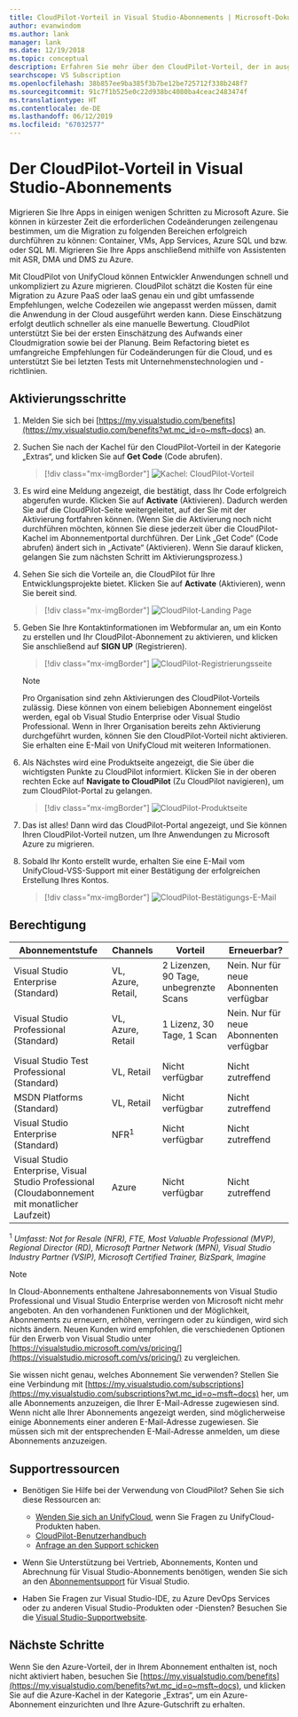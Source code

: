 ```yaml
---
title: CloudPilot-Vorteil in Visual Studio-Abonnements | Microsoft-Dokumentation
author: evanwindom
ms.author: lank
manager: lank
ms.date: 12/19/2018
ms.topic: conceptual
description: Erfahren Sie mehr über den CloudPilot-Vorteil, der in ausgewählten Visual Studio-Abonnements enthalten ist.
searchscope: VS Subscription
ms.openlocfilehash: 38b857ee9ba385f3b7be12be725712f338b248f7
ms.sourcegitcommit: 91c7f1b525e0c22d938bc4080ba4ceac2483474f
ms.translationtype: HT
ms.contentlocale: de-DE
ms.lasthandoff: 06/12/2019
ms.locfileid: "67032577"
---
```

# <a name="the-cloudpilot-benefit-in-visual-studio-subscriptions"></a>Der CloudPilot-Vorteil in Visual Studio-Abonnements

Migrieren Sie Ihre Apps in einigen wenigen Schritten zu Microsoft Azure. Sie können in kürzester Zeit die erforderlichen Codeänderungen zeilengenau bestimmen, um die Migration zu folgenden Bereichen erfolgreich durchführen zu können: Container, VMs, App Services, Azure SQL und bzw. oder SQL MI. Migrieren Sie Ihre Apps anschließend mithilfe von Assistenten mit ASR, DMA und DMS zu Azure.

Mit CloudPilot von UnifyCloud können Entwickler Anwendungen schnell und unkompliziert zu Azure migrieren.  CloudPilot schätzt die Kosten für eine Migration zu Azure PaaS oder IaaS genau ein und gibt umfassende Empfehlungen, welche Codezeilen wie angepasst werden müssen, damit die Anwendung in der Cloud ausgeführt werden kann. Diese Einschätzung erfolgt deutlich schneller als eine manuelle Bewertung. CloudPilot unterstützt Sie bei der ersten Einschätzung des Aufwands einer Cloudmigration sowie bei der Planung. Beim Refactoring bietet es umfangreiche Empfehlungen für Codeänderungen für die Cloud, und es unterstützt Sie bei letzten Tests mit Unternehmenstechnologien und -richtlinien.

## <a name="activation-steps"></a>Aktivierungsschritte

1. Melden Sie sich bei [https://my.visualstudio.com/benefits](https://my.visualstudio.com/benefits?wt.mc_id=o~msft~docs) an.

2. Suchen Sie nach der Kachel für den CloudPilot-Vorteil in der Kategorie „Extras“, und klicken Sie auf **Get Code** (Code abrufen).

   > [!div class="mx-imgBorder"]
   > ![Kachel: CloudPilot-Vorteil](_img/vs-cloudpilot/vs-cloudpilot-tile-ent.png)

0. Es wird eine Meldung angezeigt, die bestätigt, dass Ihr Code erfolgreich abgerufen wurde.  Klicken Sie auf **Activate** (Aktivieren). Dadurch werden Sie auf die CloudPilot-Seite weitergeleitet, auf der Sie mit der Aktivierung fortfahren können.  (Wenn Sie die Aktivierung noch nicht durchführen möchten, können Sie diese jederzeit über die CloudPilot-Kachel im Abonnementportal durchführen.  Der Link „Get Code“ (Code abrufen) ändert sich in „Activate“ (Aktivieren). Wenn Sie darauf klicken, gelangen Sie zum nächsten Schritt im Aktivierungsprozess.)

0. Sehen Sie sich die Vorteile an, die CloudPilot für Ihre Entwicklungsprojekte bietet.  Klicken Sie auf **Activate** (Aktivieren), wenn Sie bereit sind.

   > [!div class="mx-imgBorder"]
   > ![CloudPilot-Landing Page](_img/vs-cloudpilot/vs-cloudpilot-landing.png)

0. Geben Sie Ihre Kontaktinformationen im Webformular an, um ein Konto zu erstellen und Ihr CloudPilot-Abonnement zu aktivieren, und klicken Sie anschließend auf **SIGN UP** (Registrieren).

   > [!div class="mx-imgBorder"]
   > ![CloudPilot-Registrierungsseite](_img/vs-cloudpilot/vs-cloudpilot-register.png)

   > [!NOTE]
   > Pro Organisation sind zehn Aktivierungen des CloudPilot-Vorteils zulässig. Diese können von einem beliebigen Abonnement eingelöst werden, egal ob Visual Studio Enterprise oder Visual Studio Professional.  Wenn in Ihrer Organisation bereits zehn Aktivierung durchgeführt wurden, können Sie den CloudPilot-Vorteil nicht aktivieren. Sie erhalten eine E-Mail von UnifyCloud mit weiteren Informationen.

0. Als Nächstes wird eine Produktseite angezeigt, die Sie über die wichtigsten Punkte zu CloudPilot informiert.  Klicken Sie in der oberen rechten Ecke auf **Navigate to CloudPilot** (Zu CloudPilot navigieren), um zum CloudPilot-Portal zu gelangen.

    > [!div class="mx-imgBorder"]
    > ![CloudPilot-Produktseite](_img/vs-cloudpilot/vs-cloudpilot-navigate.png)

0. Das ist alles!  Dann wird das CloudPilot-Portal angezeigt, und Sie können Ihren CloudPilot-Vorteil nutzen, um Ihre Anwendungen zu Microsoft Azure zu migrieren.

0. Sobald Ihr Konto erstellt wurde, erhalten Sie eine E-Mail vom UnifyCloud-VSS-Support mit einer Bestätigung der erfolgreichen Erstellung Ihres Kontos.

    > [!div class="mx-imgBorder"]
    > ![CloudPilot-Bestätigungs-E-Mail](_img/vs-cloudpilot/vs-cloudpilot-email.png)

## <a name="eligibility"></a>Berechtigung

| Abonnementstufe                                                 |     Channels                                            | Vorteil                                                          | Erneuerbar?    |
|--------------------------------------------------------------------|---------------------------------------------------------|------------------------------------------------------------------|---------------|
| Visual Studio Enterprise (Standard)   | VL, Azure, Retail, | 2 Lizenzen, 90 Tage, unbegrenzte Scans       |  Nein.  Nur für neue Abonnenten verfügbar          |
| Visual Studio Professional (Standard) | VL, Azure, Retail                                       | 1 Lizenz, 30 Tage, 1 Scan                                                            |  Nein.  Nur für neue Abonnenten verfügbar           |
| Visual Studio Test Professional (Standard)                         | VL, Retail                                              | Nicht verfügbar                                             |  Nicht zutreffend           |
| MSDN Platforms (Standard)                                          | VL, Retail                                              | Nicht verfügbar                                              |  Nicht zutreffend          |
| Visual Studio Enterprise (Standard)  | NFR<sup>1</sup> |Nicht verfügbar  | Nicht zutreffend |
| Visual Studio Enterprise, Visual Studio Professional (Cloudabonnement mit monatlicher Laufzeit) | Azure | Nicht verfügbar | Nicht zutreffend |

<sup>1</sup> *Umfasst:  Not for Resale (NFR), FTE, Most Valuable Professional (MVP), Regional Director (RD), Microsoft Partner Network (MPN), Visual Studio Industry Partner (VSIP), Microsoft Certified Trainer, BizSpark, Imagine*

> [!NOTE]
> In Cloud-Abonnements enthaltene Jahresabonnements von Visual Studio Professional und Visual Studio Enterprise werden von Microsoft nicht mehr angeboten. An den vorhandenen Funktionen und der Möglichkeit, Abonnements zu erneuern, erhöhen, verringern oder zu kündigen, wird sich nichts ändern. Neuen Kunden wird empfohlen, die verschiedenen Optionen für den Erwerb von Visual Studio unter [https://visualstudio.microsoft.com/vs/pricing/](https://visualstudio.microsoft.com/vs/pricing/) zu vergleichen.

Sie wissen nicht genau, welches Abonnement Sie verwenden?  Stellen Sie eine Verbindung mit [https://my.visualstudio.com/subscriptions](https://my.visualstudio.com/subscriptions?wt.mc_id=o~msft~docs) her, um alle Abonnements anzuzeigen, die Ihrer E-Mail-Adresse zugewiesen sind. Wenn nicht alle Ihrer Abonnements angezeigt werden, sind möglicherweise einige Abonnements einer anderen E-Mail-Adresse zugewiesen.  Sie müssen sich mit der entsprechenden E-Mail-Adresse anmelden, um diese Abonnements anzuzeigen.

## <a name="support-resources"></a>Supportressourcen
- Benötigen Sie Hilfe bei der Verwendung von CloudPilot?  Sehen Sie sich diese Ressourcen an:
    - [Wenden Sie sich an UnifyCloud](https://www.unifycloud.com/contacts/), wenn Sie Fragen zu UnifyCloud-Produkten haben.
    - [CloudPilot-Benutzerhandbuch](https://www.cloudatlasinc.com/cloudpilot/doc/CloudPilot-User-Manual.pdf )
    - [Anfrage an den Support schicken](https://support.datacamp.com/hc/requests/new)

- Wenn Sie Unterstützung bei Vertrieb, Abonnements, Konten und Abrechnung für Visual Studio-Abonnements benötigen, wenden Sie sich an den [Abonnementsupport](https://visualstudio.microsoft.com/subscriptions/support/) für Visual Studio.
- Haben Sie Fragen zur Visual Studio-IDE, zu Azure DevOps Services oder zu anderen Visual Studio-Produkten oder -Diensten?  Besuchen Sie die [Visual Studio-Supportwebsite](https://visualstudio.microsoft.com/support/).

## <a name="next-steps"></a>Nächste Schritte

Wenn Sie den Azure-Vorteil, der in Ihrem Abonnement enthalten ist, noch nicht aktiviert haben, besuchen Sie [https://my.visualstudio.com/benefits](https://my.visualstudio.com/benefits?wt.mc_id=o~msft~docs), und klicken Sie auf die Azure-Kachel in der Kategorie „Extras“, um ein Azure-Abonnement einzurichten und Ihre Azure-Gutschrift zu erhalten.